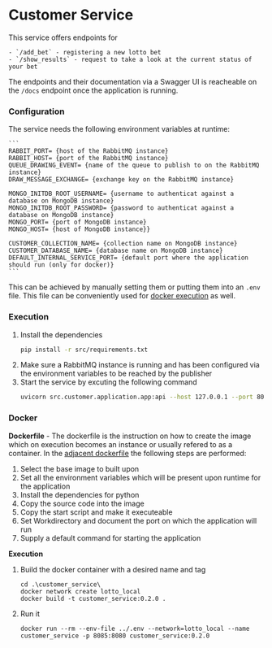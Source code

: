 # Customer Service
This service offers endpoints for

    - `/add_bet` - registering a new lotto bet
    - `/show_results` - request to take a look at the current status of your bet
The endpoints and their documentation via a Swagger UI is reacheable on the `/docs` endpoint once the application is running.

### Configuration
The service needs the following environment variables at runtime:

    ```
    RABBIT_PORT= {host of the RabbitMQ instance}
    RABBIT_HOST= {port of the RabbitMQ instance}
    QUEUE_DRAWING_EVENT= {name of the queue to publish to on the RabbitMQ instance}
    DRAW_MESSAGE_EXCHANGE= {exchange key on the RabbitMQ instance}

    MONGO_INITDB_ROOT_USERNAME= {username to authenticat against a database on MongoDB instance}
    MONGO_INITDB_ROOT_PASSWORD= {password to authenticat against a database on MongoDB instance}
    MONGO_PORT= {port of MongoDB instance}
    MONGO_HOST= {host of MongoDB instance}}

    CUSTOMER_COLLECTION_NAME= {collection name on MongoDB instance}
    CUSTOMER_DATABASE_NAME= {database name on MongoDB instance}
    DEFAULT_INTERNAL_SERVICE_PORT= {default port where the application should run (only for docker)}
    ```
This can be achieved by manually setting them or putting them into an `.env` file. This file can be conveniently used for [docker execution](#docker) as well.

### Execution
1. Install the dependencies
    ```bash
    pip install -r src/requirements.txt
    ```
2. Make sure a RabbitMQ instance is running and has been configured via the environment variables to be reached by the publisher
3. Start the service by excuting the following command
    ```bash
    uvicorn src.customer.application.app:api --host 127.0.0.1 --port 8080
    ```

### Docker
**Dockerfile** - The dockerfile is the instruction on how to create the image which on execution becomes an instance or usually refered to as a container. In the [adjacent dockerfile](./Dockerfile) the following steps are performed:
1. Select the base image to built upon
2. Set all the environment variables which will be present upon runtime for the application
3. Install the dependencies for python
4. Copy the source code into the image
5. Copy the start script and make it executeable
6. Set Workdirectory and document the port on which the application will run 
7. Supply a default command for starting the application

**Execution**

1. Build the docker container with a desired name and tag
    ```
    cd .\customer_service\
    docker network create lotto_local
    docker build -t customer_service:0.2.0 .
    ```
2. Run it 
    ```
    docker run --rm --env-file ../.env --network=lotto_local --name customer_service -p 8085:8080 customer_service:0.2.0
    ```
